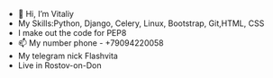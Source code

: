 - 👋 Hi, I’m Vitaliy 
- My Skills:Python, Django, Celery, Linux, Bootstrap, Git,HTML, CSS
- I make out the code for PEP8
- 📫 My number phone - +79094220058
- My telegram nick Flashvita
- Live in Rostov-on-Don

<!---
Flashvita/Flashvita is a ✨ special ✨ repository because its `README.md` (this file) appears on your GitHub profile.
You can click the Preview link to take a look at your changes.
--->
